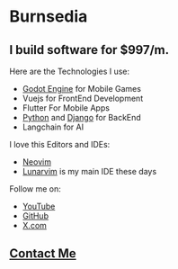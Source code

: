 # Burnsedia
## I build software for $997/m.

Here are the Technologies I use:

  - [Godot Engine](https://godotengine.org) for Mobile Games
  - Vuejs for FrontEnd Development
  - Flutter For Mobile Apps
  - [Python](https://www.python.org/) and [Django](https://www.djangoproject.com/) for BackEnd
  - Langchain for AI

I love this Editors and IDEs:
  - [Neovim](https://neovim.io/)
  - [Lunarvim](https://www.lunarvim.org/) is my main IDE these days

Follow me on:

  - [YouTube](https://www.youtube.com/channel/UC71vuzjHKhS4Wv4Px44FKjg)
  - [GitHub](https://github.com/Burnsedia)
  - [X.com](https://twitter.com/baileyburnsed)


## [Contact Me](mail@baileyburnsed.dev)
